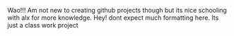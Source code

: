 Wao!!! Am not new to creating github projects though but its nice schooling with alx for more knowledge.
Hey! dont expect much formatting here. Its just a class work project

